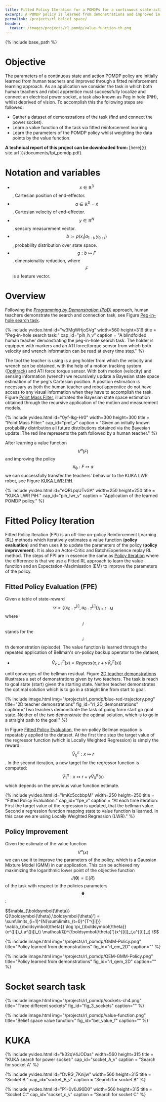 ```yaml
---
title: Fitted Policy Iteration for a POMDPs for a continuous state-action space.
excerpt: A POMDP policy is learned from demonstrations and improved in a Reinforcement learning framework.
permalink: /projects/rl_belief_space/
header:
  teaser: /images/projects/rl_pomdp/value-function-th.png
---
```


<!-- KaTeX -->
<script src="https://cdn.mathjax.org/mathjax/latest/MathJax.js?config=TeX-AMS-MML_HTMLorMML" type="text/javascript"></script>
{% include base_path %}


# Objective



The parameters of a continuous state and action POMDP policy are initially learned
from human teachers and improved through a fitted reinforcement learning approach.
As an application we consider the task in which both human teachers and robot apprentice
must successfully localize and connect an electrical power socket, a task also known
as Peg in hole (PiH), whilst deprived of vision. To accomplish this the following steps are followed:

* Gather a dataset of demonstrations of the task (find and connect the power socket).
* Learn a value function of the task via fitted reinforcement learning.
* Learn the parameters of the POMDP policy whilst weighting the data points by the value function.

**A technical report of this project can be downloaded from:** [here]({{ site.url }}/documents/fpi_pomdp.pdf).

# Notation and variables


* $$ x \in \mathbb{R}^3$$, Cartesian position of end-effector.
* $$ a \in \mathbb{R}^3 = \dot{x}$$, Cartesian velocity of end-effector.
* $$ y \in \mathbb{R}^N $$, sensory measurement vector.
* $$ b := p(x_{t} \lvert a_{1:t},y_{0:t})$$, probability distribution over state space.
* $$ g : b \mapsto F $$, dimensionality reduction, where $$F$$ is a feature vector.


# Overview

Following the [*Programming by Demonstration (PbD)*](http://www.scholarpedia.org/article/Robot_learning_by_demonstration)
approach, human teachers demonstrate the search and connection task, see Figure [Peg-in-hole search task](#pih_h_v).

<!-- Sina peg-in-hole search video -->
{% include yvideo.html id="w3MgWHjoSVg" width=560 height=316
                                        title = "Peg-in-hole search task:"
                                        cap_id="pih_h_v"
                                        caption = "A blindfolded human teacher demonstrating the peg-in-hole search task. The holder is equipped
                                        with markers and an ATI force/torque sensor from which both velocity and wrench information can be read at
                                        every time step."
%}
<br>

The tool the teacher is using is a peg holder from which the velocity and wrench can be obtained, with the help
of a motion tracking system ([Optitrack](http://optitrack.com/)) and ATI force torque sensor. With both motion (velocity)
and sensing information (wrench) we recursively update a Bayesian state space estimation of the peg's Cartesian position.
A position estimation is necessary as both the human teacher and robot apprentice do not have access to any visual information
when they have to accomplish the task. Figure [Point Mass Filter](#pmf_v), illustrated the Bayesian state space estimation
obtained through the recursive application of the motion and measurement models.

<!-- Sina peg-in-hole search video -->
{% include yvideo.html id="0yf-lkg-Hr0" width=300 height=300
                                        title = "Point Mass Filter:"
                                        cap_id="pmf_v"
                                        caption = "Given an initially known probability distribution all future distributions obtained via the Bayesian update.
                                                   The red line represents the path followed by a human teacher."
%}
<br>

After learning a value function $$V^{\pi}(F)$$ and improving the policy $$\pi_{\boldsymbol{\theta}}: F \mapsto a $$
we can successfully transfer the teachers' behavior to the KUKA LWR robot, see Figure [KUKA LWR PiH](#pih_lwr_v).

<!-- KUKA peg-in-hole search video -->
{% include yvideo.html id="eQRLpqUTvGA" width=250 height=250
                                        title = "KUKA LWR PiH:"
                                        cap_id="pih_lwr_v"
                                        caption = "Application of the learned POMDP policy."
%}
<br>

# Fitted Policy Iteration

Fitted Policy Iteration (FPI) is an off-line on-policy Reinforcement Learning (RL) methods which iteratively
estimates a value function (<b>policy evaluation</b>) and then uses it to update the parameters of the policy (<b>policy improvement</b>).
It is also an Actor-Critic and Batch/Experience replay RL method. The steps of FPI are in essence the same as [Policy Iteration](#http://webdocs.cs.ualberta.ca/~sutton/book/4/node4.html) where the difference is that we use a Fitted RL approach to learn the value function and an Expectation-Maximisation (EM) to improve the parameters of the policy.

## Fitted Policy Evaluation (FPE)

Given a table of state-reward  $$\mathcal{D} = \{ (x^{[i]}_{0:T},a^{[i]}_{0:T})  \}_{i=1:M}$$ where
$$i$$ stands for the $$i$$th demonstration (episode). The value function is learned through the repeated
application of Bellman's on-policy backup operator to the dataset,

* $$\hat{V}_{k+1}^{\pi}(x) = Regress(x, r + \gamma  \hat{V}_{k}^{\pi}(x)) $$

until converges of the bellman residual. Figure [2D teacher demonstrations](#rl_2D_demonstrations)
illustrates a set of demonstrations given by two teachers. The task is reach to goal state (start)
given the starting state. Neither teacher demonstrates the optimal solution which is to go in
a straight line from start to goal.

<!-- 2D Demonstrations -->
{% include image.html
            img="/projects/rl_pomdp/blue-red-trajectory.png"
            title="2D teacher demonstrations"
            fig_id="rl_2D_demonstrations"
            caption="Two teachers demonstrate the task of going form start go goal state. Neither of the two demonstrate the optimal solution, which is to
            go in a straight path to the goal."
%}
<br>

In Figure [Fitted Policy Evaluation](#fpe_v), the on-policy Bellman equation is
repeatably applied to the dataset. At the first time step the target value of
the regressor function  (which is Locally Weighted Regression) is simply the reward: $$\hat{V}_0^{\pi} : x \mapsto r$$.
In the second iteration, a new target for the regressor function is computed: $$\hat{V}_1^{\pi}  : x \mapsto r + \gamma  \hat{V}_0^{\pi}(x)$$ which
depends on the previous value function estimate.

<!-- Fitted Policy Evaluation 2D -->
{% include yvideo.html id="lmKc5ccbbpM" width=250 height=250
                                        title = "Fitted Policy Evaluation:"
                                        cap_id="fpe_v"
                                        caption = "At each time iteration: First the target value of the regression is updated, that the bellman value. Second
                                        a regression function mapping state to value function is learned. In this case we are using Locally Weighted Regression (LWR)."
%}
<br>


## Policy Improvement

Given the estimate of the value function $$\hat{V}^{\pi}(x)$$ we can use it to improve
the parameters of the policy, which is a Gaussian Mixture Model (GMM) in our application.
This can be achieved my maximizing the logarithmic lower point of the objective function $$J(\boldsymbol{\theta}) = \mathbb{E}\{R\}$$  of
the task with respect to the policies parameters $$ \boldsymbol{\theta} $$:

$$\nabla_{\boldsymbol{\theta}} Q(\boldsymbol{\theta},\boldsymbol{\theta}') = \sum\limits_{i=1}^{N}\sum\limits_{t=0}^{T^{[i]}} \nabla_{\boldsymbol{\theta}} \log \pi_{\boldsymbol{\theta}}(x^{[i]}_t,a^{[i]}_t) \mathcal{Q}^{\boldsymbol{\theta}'}(x^{[i]}_t,a^{[i]}_t) \$$

<!-- 2D PbD-POMDP -->
{% include image.html
            img="/projects/rl_pomdp/GMM-Policy.png"
            title="Policy learned from demonstrations"
            fig_id="rl_em_2D"
            caption="" %}


<!-- 2D RL-PbD-POMDP -->
{%  include image.html
    img="/projects/rl_pomdp/QEM-GMM-Policy.png"
    title="Policy learned from demonstrations"
    fig_id="rl_qem_2D"
    caption="" %}



# Socket search task



<!--3 different sockets -->
{% include image.html
            img="/projects/rl_pomdp/sockets-ch4.png"
            title="Three different sockets"
            fig_id="fig_3_sockets"
            caption="" %}

<!-- Table Value function-->
{% include image.html
            img="/projects/rl_pomdp/value-function.png"
            title="Belief space value function:"
            fig_id="bel_value_f"
            caption="" %}


# KUKA


<!-- Search Socket B -->
{% include yvideo.html id="k32qV4JODas" width=560 height=315
                                        title = "KUKA search for power socket:"
                                        cap_id="socket_A_v"
                                        caption = "Search for socket A"
%}


<!-- Search Socket B -->
{% include yvideo.html id="DvRG_7Knijw" width=560 height=315
                                        title = "Socket B:"
                                        cap_id="socket_B_v"
                                        caption = "Search for socket B"
%}


<!-- Search Socket C -->
{% include yvideo.html id="P1-0v0J90D0" width=560 height=315
                                        title = "Socket C:"
                                        cap_id="socket_c_v"
                                        caption = "Search for socket C"
%}
